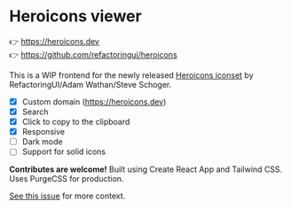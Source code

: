 # Heroicons viewer

👉 https://heroicons.dev<br>
👉 https://github.com/refactoringui/heroicons

This is a WIP frontend for the newly released [Heroicons iconset](https://github.com/refactoringui/heroicons) by RefactoringUI/Adam Wathan/Steve Schoger.

- [x] Custom domain (https://heroicons.dev)
- [x] Search
- [x] Click to copy to the clipboard
- [x] Responsive
- [ ] Dark mode
- [ ] Support for solid icons

**Contributes are welcome!** Built using Create React App and Tailwind CSS. Uses PurgeCSS for production.

[See this issue](https://github.com/refactoringui/heroicons/issues/2#issue-570090097) for more context.

